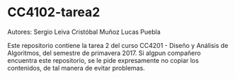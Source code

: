 # CC4102-tarea2
Autores:
Sergio Leiva
Cristóbal Muñoz
Lucas Puebla

Este repositorio contiene la tarea 2 del curso CC4201 - Diseño y Análisis de Algoritmos, del semestre de primavera 2017. Si algpun compañero encuentra este repositorio, se le pide expresamente no copiar los contenidos, de tal manera de evitar problemas.
